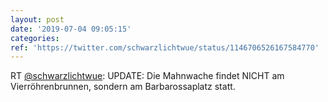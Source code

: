 ```yaml
---
layout: post
date: '2019-07-04 09:05:15'
categories: 
ref: 'https://twitter.com/schwarzlichtwue/status/1146706526167584770'
---
```

RT [@schwarzlichtwue](https://twitter.com/schwarzlichtwue): UPDATE: Die Mahnwache findet NICHT am Vierröhrenbrunnen, sondern am Barbarossaplatz statt.